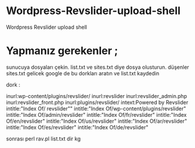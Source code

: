 # Wordpress-Revslider-upload-shell
Wordpress Revslider upload shell

# Yapmanız gerekenler ; 

sunucuya dosyaları çekin. 
list.txt ve sites.txt diye dosya olusturun. düşenler sites.txt gelicek 
google de bu dorkları aratın ve list.txt kaydedin 

dork : 

inurl:wp-content/plugins/revslider/
inurl:revslider
inurl:revslider_admin.php
inurl:revslider_front.php
inurl:plugins/revslider/
intext:Powered by Revslider
intitle:"Index Of/ revslider""
intitle:"Index Of/wp-content/plugins/revslider"
intitle:"Index Of/admin/revslider"
intitle:"Index Of/fr/revslider"
intitle:"Index Of/en/revslider"
intitle:"Index Of/us/revslider"
intitle:"Index Of/ar/revslider"
intitle:"Index Of/es/revslider"
intitle:"Index Of/de/revslider"

sonrası 
perl rav.pl list.txt 
dir kg 
